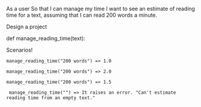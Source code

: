 As a user
So that I can manage my time
I want to see an estimate of reading time for a text, assuming that I can read 200 words a minute.

Design a project

def manage_reading_time(text):
<!-- Parameters:
      text = string, in human readable words
      float = decimal number representing reading time. -->

Scenarios!
<!-- Given a text, 200 words,
     It will return 1. -->
    manage_reading_time("200 words") => 1.0

 <!-- Given a text, 400 words,
     It will return 1. -->
    manage_reading_time("200 words") => 2.0

<!-- Given a text, 300 words,
     It will return 1. -->
    manage_reading_time("200 words") => 1.5

<!-- If text is an empty string,
     It will raises an error. -->
     manage_reading_time("") => It raises an error. "Can't estimate reading time from an empty text."
